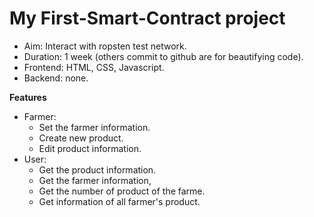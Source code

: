 # My First-Smart-Contract project
- Aim: Interact with ropsten test network.
- Duration: 1 week (others commit to github are for beautifying code).
- Frontend: HTML, CSS, Javascript.
- Backend: none.

**Features**
- Farmer:
  - Set the farmer information.
  - Create new product.
  - Edit product information.
- User:
  - Get the product information.
  - Get the farmer information,
  - Get the number of product of the farme.
  - Get information of all farmer's product.
